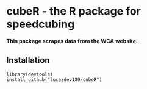 # cubeR - the R package for speedcubing  
**This package scrapes data from the WCA website.**

## Installation  
```
library(devtools)
install_github("lucazdev189/cubeR")
```

